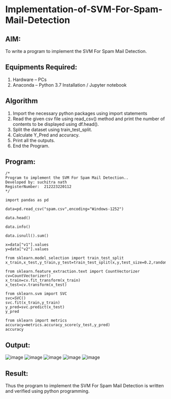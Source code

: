 # Implementation-of-SVM-For-Spam-Mail-Detection

## AIM:
To write a program to implement the SVM For Spam Mail Detection.

## Equipments Required:
1. Hardware – PCs
2. Anaconda – Python 3.7 Installation / Jupyter notebook

## Algorithm
1. Import the necessary python packages using import statements
2. Read the given csv file using read_csv() method and print the number of contents to be displayed using df.head().
3. Split the dataset using train_test_split.
4. Calculate Y_Pred and accuracy.
5. Print all the outputs.
6. End the Program.

## Program:
```
/*
Program to implement the SVM For Spam Mail Detection..
Developed by: suchitra nath
RegisterNumber:  212223220112
*/
```
```
import pandas as pd

data=pd.read_csv("spam.csv",encoding="Windows-1252")

data.head()

data.info()

data.isnull().sum()

x=data["v1"].values
y=data["v2"].values

from sklearn.model_selection import train_test_split
x_train,x_test,y_train,y_test=train_test_split(x,y,test_size=0.2,random_state=0)

from sklearn.feature_extraction.text import CountVectorizer
cv=CountVectorizer()
x_train=cv.fit_transform(x_train)
x_test=cv.transform(x_test)

from sklearn.svm import SVC
svc=SVC()
svc.fit(x_train,y_train)
y_pred=svc.predict(x_test)
y_pred

from sklearn import metrics
accuracy=metrics.accuracy_score(y_test,y_pred)
accuracy

```

## Output:
![image](https://github.com/user-attachments/assets/fcb26ff0-4012-4397-b32d-ab4cd516b6c5)
![image](https://github.com/user-attachments/assets/e63a3661-e6b6-4912-90ad-5e0fd686bd4a)
![image](https://github.com/user-attachments/assets/72efd40a-1ebf-4f58-89c9-1dc827f1cf5f)
![image](https://github.com/user-attachments/assets/2cf7e5e9-b263-43a0-a662-a7a8bf543c52)
![image](https://github.com/user-attachments/assets/f7ce46cf-0eea-4c96-a16c-3d561ce721c5)
## Result:
Thus the program to implement the SVM For Spam Mail Detection is written and verified using python programming.
